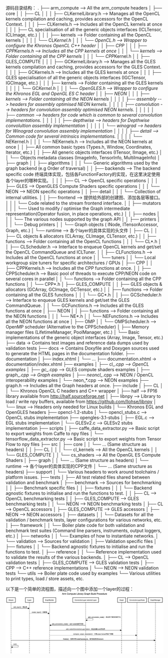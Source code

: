 源码目录结构：
.
├── arm_compute --> All the arm_compute headers
│   ├── core
│   │   ├── CL
│   │   │   ├── CLKernelLibrary.h --> Manages all the OpenCL kernels compilation and caching, provides accessors for the OpenCL Context.
│   │   │   ├── CLKernels.h --> Includes all the OpenCL kernels at once
│   │   │   ├── CL specialisation of all the generic objects interfaces (ICLTensor, ICLImage, etc.)
│   │   │   ├── kernels --> Folder containing all the OpenCL kernels
│   │   │   │   └── CL*Kernel.h
│   │   │   └── OpenCL.h --> Wrapper to configure the Khronos OpenCL C++ header
│   │   ├── CPP
│   │   │   ├── CPPKernels.h --> Includes all the CPP kernels at once
│   │   │   └── kernels --> Folder containing all the CPP kernels
│   │   │       └── CPP*Kernel.h
│   │   ├── GLES_COMPUTE
│   │   │   ├── GCKernelLibrary.h --> Manages all the GLES kernels compilation and caching, provides accessors for the GLES Context.
│   │   │   ├── GCKernels.h --> Includes all the GLES kernels at once
│   │   │   ├── GLES specialisation of all the generic objects interfaces (IGCTensor, IGCImage, etc.)
│   │   │   ├── kernels --> Folder containing all the GLES kernels
│   │   │   │   └── GC*Kernel.h
│   │   │   └── OpenGLES.h --> Wrapper to configure the Khronos EGL and OpenGL ES C header
│   │   ├── NEON
│   │   │   ├── kernels --> Folder containing all the NEON kernels
│   │   │   │   ├── assembly --> headers for assembly optimised NEON kernels.
│   │   │   │   ├── convolution --> headers for convolution assembly optimised NEON kernels.
│   │   │   │   │   ├── common --> headers for code which is common to several convolution implementations.
│   │   │   │   │   ├── depthwise --> headers for Depthwise convolultion assembly implementation
│   │   │   │   │   └── winograd --> headers for Winograd convolution assembly implementation
│   │   │   │   ├── detail --> Common code for several intrinsics implementations.
│   │   │   │   └── NE*Kernel.h
│   │   │   └── NEKernels.h --> Includes all the NEON kernels at once
│   │   ├── All common basic types (Types.h, Window, Coordinates, Iterator, etc.)
│   │   ├── All generic objects interfaces (ITensor, IImage, etc.)
│   │   └── Objects metadata classes (ImageInfo, TensorInfo, MultiImageInfo)
│   ├── graph
│   │   ├── algorithms
│   │   │   └── Generic algorithms used by the graph backend (e.g Order of traversal)
│   │   ├── backends --> The backend specific code 终端具体实现，包括各FunctionFactory的实现，在这里决定使用各个layer的哪种实现。
│   │   │   ├── CL --> OpenCL specific operations
│   │   │   ├── GLES  --> OpenGLES Compute Shaders specific operations
│   │   │   └── NEON --> NEON specific operations
│   │   ├── detail
│   │   │   └── Collection of internal utilities.
│   │   ├── frontend --> 提供给外部的创建图、添加各层等接口。
│   │   │   └── Code related to the stream frontend interface.
│   │   ├── mutators
│   │   │   └── Used to modify / optimise the Graph intermediate representation(Operator fusion, in place operations, etc.)
│   │   ├── nodes
│   │   │   └── The various nodes supported by the graph API
│   │   ├── printers
│   │   │   └── Debug printers
│   │   └── Graph objects ( INode, ITensorAccessor, Graph, etc.)
│   └── runtime --> 各个layer的具体实现的头文件
│       ├── CL
│       │   ├── CL objects & allocators (CLArray, CLImage, CLTensor, etc.)
│       │   ├── functions --> Folder containing all the OpenCL functions
│       │   │   └── CL*.h
│       │   ├── CLScheduler.h --> Interface to enqueue OpenCL kernels and get/set the OpenCL CommandQueue and ICLTuner.
│       │   ├── CLFunctions.h --> Includes all the OpenCL functions at once
│       │   └── tuners
│       │       └── Local workgroup size tuners for specific architectures / GPUs
│       ├── CPP
│       │   ├── CPPKernels.h --> Includes all the CPP functions at once.
│       │   ├── CPPScheduler.h --> Basic pool of threads to execute CPP/NEON code on several cores in parallel
│       │   └── functions --> Folder containing all the CPP functions
│       │       └── CPP*.h
│       ├── GLES_COMPUTE
│       │   ├── GLES objects & allocators (GCArray, GCImage, GCTensor, etc.)
│       │   ├── functions --> Folder containing all the GLES functions
│       │   │   └── GC*.h
│       │   ├── GCScheduler.h --> Interface to enqueue GLES kernels and get/set the GLES CommandQueue.
│       │   └── GCFunctions.h --> Includes all the GLES functions at once
│       ├── NEON
│       │   ├── functions --> Folder containing all the NEON functions
│       │   │   └── NE*.h
│       │   └── NEFunctions.h --> Includes all the NEON functions at once
│       ├── OMP
│       │   └── OMPScheduler.h --> OpenMP scheduler (Alternative to the CPPScheduler)
│       ├── Memory manager files (LifetimeManager, PoolManager, etc.)
│       └── Basic implementations of the generic object interfaces (Array, Image, Tensor, etc.)
├── data -> Contains test images and reference data dumps used by validation tests
├── docs -> Contains Doxyfile and Doxygen sources used to generate the HTML pages in the documentation folder.
├── documentation
│   ├── index.xhtml
│   └── ...
├── documentation.xhtml -> documentation/index.xhtml
├── examples
│   ├── cl_*.cpp --> OpenCL examples
│   ├── gc_*.cpp --> GLES compute shaders examples
│   ├── graph_*.cpp --> Graph examples
│   ├── neoncl_*.cpp --> NEON / OpenCL interoperability examples
│   └── neon_*.cpp --> NEON examples
├── graph.h --> Includes all the Graph headers at once.
├── include
│   ├── CL
│   │   └── Khronos OpenCL C headers and C++ wrapper
│   ├── half --> FP16 library available from http://half.sourceforge.net
│   ├── libnpy --> Library to load / write npy buffers, available from https://github.com/llohse/libnpy
│   └── linux --> Headers only needed for Linux builds
│       └── Khronos EGL and OpenGLES headers
├── opencl-1.2-stubs
│   └── opencl_stubs.c --> OpenCL stubs implementation
├── opengles-3.1-stubs
│   ├── EGL.c --> EGL stubs implementation
│   └── GLESv2.c --> GLESv2 stubs implementation
├── scripts
│   ├── caffe_data_extractor.py --> Basic script to export weights from Caffe to npy files
│   └── tensorflow_data_extractor.py --> Basic script to export weights from Tensor Flow to npy files
├── src
│   ├── core
│   │   └── ... (Same structure as headers)
│   │       ├── CL
│   │       │   └── cl_kernels --> All the OpenCL kernels
│   │       └── GLES_COMPUTE
│   │           └── cs_shaders --> All the OpenGL ES Compute Shaders
│   ├── graph
│   │   └── ... (Same structure as headers)
│   └── runtime --> 各个layer的具体实现的CPP文件
│       └── ... (Same structure as headers)
├── support
│   └── Various headers to work around toolchains / platform issues.
├── tests
│   ├── All test related files shared between validation and benchmark
│   ├── benchmark --> Sources for benchmarking
│   │   ├── Benchmark specific files
│   │   ├── fixtures
│   │   │   └── Backend agnostic fixtures to initialise and run the functions to test.
│   │   ├── CL --> OpenCL benchmarking tests
│   │   ├── GLES_COMPUTE --> GLES benchmarking tests
│   │   └── NEON --> NEON benchmarking tests
│   ├── CL --> OpenCL accessors
│   ├── GLES_COMPUTE --> GLES accessors
│   ├── NEON --> NEON accessors
│   ├── datasets
│   │   └── Datasets for all the validation / benchmark tests, layer configurations for various networks, etc.
│   ├── framework
│   │   └── Boiler plate code for both validation and benchmark test suites (Command line parsers, instruments, output loggers, etc.)
│   ├── networks
│   │   └── Examples of how to instantiate networks.
│   └── validation --> Sources for validation
│       ├── Validation specific files
│       ├── fixtures
│       │   └── Backend agnostic fixtures to initialise and run the functions to test.
│       ├── reference
│       │   └── Reference implementation used to validate the results of the various backends.
│       ├── CL --> OpenCL validation tests
│       ├── GLES_COMPUTE --> GLES validation tests
│       ├── CPP --> C++ reference implementations
│       └── NEON --> NEON validation tests
└── utils --> Boiler plate code used by examples
    └── Various utilities to print types, load / store assets, etc.

以下是一个简单的流程图，描述向一个图中添加一个layer的过程：
![image](https://github.com/gaojingwen945/ImageClassify/blob/master/images/Arm%20Compute%20Library%20Graph%20Build%20Procedure.png)

